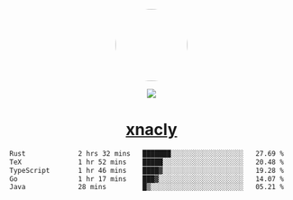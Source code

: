 <p align="center">
  <img style="border-radius: 100px" width="128" height="128" src="https://avatars.githubusercontent.com/u/47723417?v=4"/>
</p>
<p align="center">
  <img src="https://komarev.com/ghpvc/?username=xnacly&&style=flat-square"/>
</p>

<h1 align="center"><a href="https://xnacly.me"> xnacly</a> </h1>

<!--START_SECTION:waka-->

```txt
Rust             2 hrs 32 mins   ███████░░░░░░░░░░░░░░░░░░   27.69 %
TeX              1 hr 52 mins    █████░░░░░░░░░░░░░░░░░░░░   20.48 %
TypeScript       1 hr 46 mins    ████▓░░░░░░░░░░░░░░░░░░░░   19.28 %
Go               1 hr 17 mins    ███▓░░░░░░░░░░░░░░░░░░░░░   14.07 %
Java             28 mins         █▒░░░░░░░░░░░░░░░░░░░░░░░   05.21 %
```

<!--END_SECTION:waka-->
